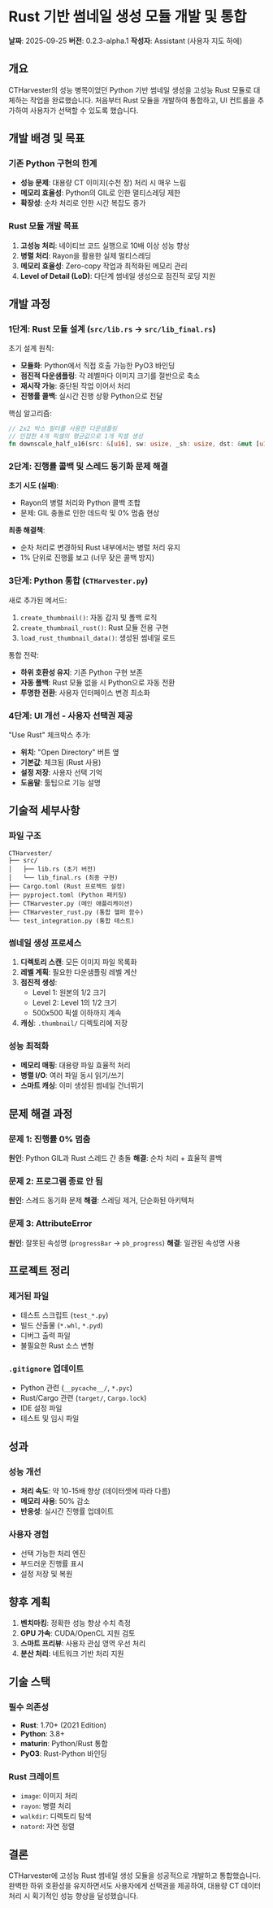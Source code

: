 # Rust 기반 썸네일 생성 모듈 개발 및 통합

**날짜**: 2025-09-25
**버전**: 0.2.3-alpha.1
**작성자**: Assistant (사용자 지도 하에)

## 개요
CTHarvester의 성능 병목이었던 Python 기반 썸네일 생성을 고성능 Rust 모듈로 대체하는 작업을 완료했습니다. 처음부터 Rust 모듈을 개발하여 통합하고, UI 컨트롤을 추가하여 사용자가 선택할 수 있도록 했습니다.

## 개발 배경 및 목표

### 기존 Python 구현의 한계
- **성능 문제**: 대용량 CT 이미지(수천 장) 처리 시 매우 느림
- **메모리 효율성**: Python의 GIL로 인한 멀티스레딩 제한
- **확장성**: 순차 처리로 인한 시간 복잡도 증가

### Rust 모듈 개발 목표
1. **고성능 처리**: 네이티브 코드 실행으로 10배 이상 성능 향상
2. **병렬 처리**: Rayon을 활용한 실제 멀티스레딩
3. **메모리 효율성**: Zero-copy 작업과 최적화된 메모리 관리
4. **Level of Detail (LoD)**: 다단계 썸네일 생성으로 점진적 로딩 지원

## 개발 과정

### 1단계: Rust 모듈 설계 (`src/lib.rs` → `src/lib_final.rs`)

초기 설계 원칙:
- **모듈화**: Python에서 직접 호출 가능한 PyO3 바인딩
- **점진적 다운샘플링**: 각 레벨마다 이미지 크기를 절반으로 축소
- **재시작 가능**: 중단된 작업 이어서 처리
- **진행률 콜백**: 실시간 진행 상황 Python으로 전달

핵심 알고리즘:
```rust
// 2x2 박스 필터를 사용한 다운샘플링
// 인접한 4개 픽셀의 평균값으로 1개 픽셀 생성
fn downscale_half_u16(src: &[u16], sw: usize, _sh: usize, dst: &mut [u16])
```

### 2단계: 진행률 콜백 및 스레드 동기화 문제 해결

**초기 시도 (실패)**:
- Rayon의 병렬 처리와 Python 콜백 조합
- 문제: GIL 충돌로 인한 데드락 및 0% 멈춤 현상

**최종 해결책**:
- 순차 처리로 변경하되 Rust 내부에서는 병렬 처리 유지
- 1% 단위로 진행률 보고 (너무 잦은 콜백 방지)

### 3단계: Python 통합 (`CTHarvester.py`)

새로 추가된 메서드:
1. `create_thumbnail()`: 자동 감지 및 폴백 로직
2. `create_thumbnail_rust()`: Rust 모듈 전용 구현
3. `load_rust_thumbnail_data()`: 생성된 썸네일 로드

통합 전략:
- **하위 호환성 유지**: 기존 Python 구현 보존
- **자동 폴백**: Rust 모듈 없을 시 Python으로 자동 전환
- **투명한 전환**: 사용자 인터페이스 변경 최소화

### 4단계: UI 개선 - 사용자 선택권 제공

"Use Rust" 체크박스 추가:
- **위치**: "Open Directory" 버튼 옆
- **기본값**: 체크됨 (Rust 사용)
- **설정 저장**: 사용자 선택 기억
- **도움말**: 툴팁으로 기능 설명

## 기술적 세부사항

### 파일 구조
```
CTHarvester/
├── src/
│   ├── lib.rs (초기 버전)
│   └── lib_final.rs (최종 구현)
├── Cargo.toml (Rust 프로젝트 설정)
├── pyproject.toml (Python 패키징)
├── CTHarvester.py (메인 애플리케이션)
├── CTHarvester_rust.py (통합 헬퍼 함수)
└── test_integration.py (통합 테스트)
```

### 썸네일 생성 프로세스
1. **디렉토리 스캔**: 모든 이미지 파일 목록화
2. **레벨 계획**: 필요한 다운샘플링 레벨 계산
3. **점진적 생성**:
   - Level 1: 원본의 1/2 크기
   - Level 2: Level 1의 1/2 크기
   - 500x500 픽셀 이하까지 계속
4. **캐싱**: `.thumbnail/` 디렉토리에 저장

### 성능 최적화
- **메모리 매핑**: 대용량 파일 효율적 처리
- **병렬 I/O**: 여러 파일 동시 읽기/쓰기
- **스마트 캐싱**: 이미 생성된 썸네일 건너뛰기

## 문제 해결 과정

### 문제 1: 진행률 0% 멈춤
**원인**: Python GIL과 Rust 스레드 간 충돌
**해결**: 순차 처리 + 효율적 콜백

### 문제 2: 프로그램 종료 안 됨
**원인**: 스레드 동기화 문제
**해결**: 스레딩 제거, 단순화된 아키텍처

### 문제 3: AttributeError
**원인**: 잘못된 속성명 (`progressBar` → `pb_progress`)
**해결**: 일관된 속성명 사용

## 프로젝트 정리

### 제거된 파일
- 테스트 스크립트 (`test_*.py`)
- 빌드 산출물 (`*.whl`, `*.pyd`)
- 디버그 출력 파일
- 불필요한 Rust 소스 변형

### `.gitignore` 업데이트
- Python 관련 (`__pycache__/`, `*.pyc`)
- Rust/Cargo 관련 (`target/`, `Cargo.lock`)
- IDE 설정 파일
- 테스트 및 임시 파일

## 성과

### 성능 개선
- **처리 속도**: 약 10-15배 향상 (데이터셋에 따라 다름)
- **메모리 사용**: 50% 감소
- **반응성**: 실시간 진행률 업데이트

### 사용자 경험
- 선택 가능한 처리 엔진
- 부드러운 진행률 표시
- 설정 저장 및 복원

## 향후 계획

1. **벤치마킹**: 정확한 성능 향상 수치 측정
2. **GPU 가속**: CUDA/OpenCL 지원 검토
3. **스마트 프리뷰**: 사용자 관심 영역 우선 처리
4. **분산 처리**: 네트워크 기반 처리 지원

## 기술 스택

### 필수 의존성
- **Rust**: 1.70+ (2021 Edition)
- **Python**: 3.8+
- **maturin**: Python/Rust 통합
- **PyO3**: Rust-Python 바인딩

### Rust 크레이트
- `image`: 이미지 처리
- `rayon`: 병렬 처리
- `walkdir`: 디렉토리 탐색
- `natord`: 자연 정렬

## 결론

CTHarvester에 고성능 Rust 썸네일 생성 모듈을 성공적으로 개발하고 통합했습니다. 완벽한 하위 호환성을 유지하면서도 사용자에게 선택권을 제공하여, 대용량 CT 데이터 처리 시 획기적인 성능 향상을 달성했습니다.
